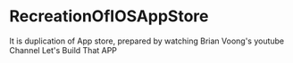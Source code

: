 # RecreationOfIOSAppStore
It is duplication of App store, prepared by watching Brian Voong's youtube Channel Let's Build That APP
